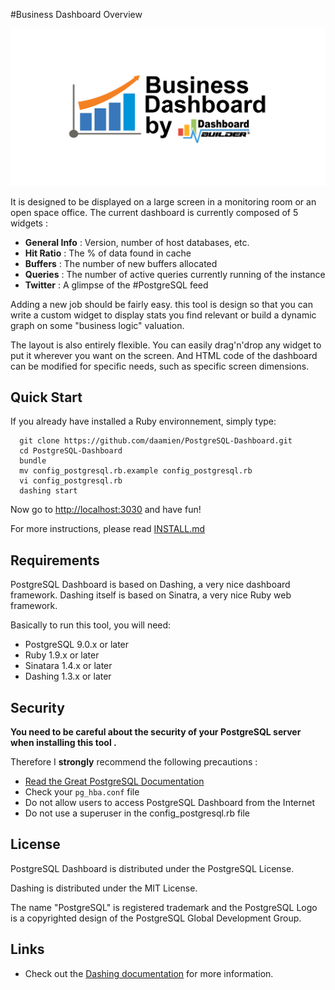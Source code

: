 
#Business Dashboard Overview

![](https://raw.githubusercontent.com/DashboardBuilder/business-dashboard/gh-pages/repository-open-graph-template.png)

It is designed to be displayed on a large screen in a monitoring room or an open space office.
The current dashboard is currently composed of 5 widgets :

* **General Info** : Version, number of host databases, etc. 
* **Hit Ratio** : The % of data found in cache
* **Buffers** : The number of new buffers allocated
* **Queries** : The number of active queries currently running of the instance
* **Twitter** : A glimpse of the #PostgreSQL feed

Adding a new job should be fairly easy. this tool is design so that you can write a custom widget to display stats you find relevant or build a dynamic graph on some "business logic" valuation.

The layout is also entirely flexible. You can easily drag'n'drop any widget to put it wherever you want on the screen. And HTML code of the dashboard can be modified for specific needs, such as specific screen dimensions.

## Quick Start

If you already have installed a Ruby environnement, simply type:

```
  git clone https://github.com/daamien/PostgreSQL-Dashboard.git
  cd PostgreSQL-Dashboard
  bundle
  mv config_postgresql.rb.example config_postgresql.rb
  vi config_postgresql.rb
  dashing start
```

Now go to [http://localhost:3030]() and have fun!

For more instructions, please read [INSTALL.md](https://github.com/daamien/pgDashboard/blob/master/INSTALL.md)

## Requirements

PostgreSQL Dashboard is based on Dashing, a very nice dashboard framework.
Dashing itself is based on Sinatra, a very nice Ruby web framework.

Basically to run this tool, you will need:
 
* PostgreSQL 9.0.x or later
* Ruby 1.9.x or later
* Sinatara 1.4.x or later
* Dashing 1.3.x or later

## Security

__You need to be careful about the security of your PostgreSQL server when installing this tool .__

Therefore I **strongly** recommend the following precautions :

* [Read the Great PostgreSQL Documentation](http://www.postgresql.org/docs/current/static/auth-pg-hba-conf.html)
* Check your ``pg_hba.conf`` file
* Do not allow users to access PostgreSQL Dashboard from the Internet
* Do not use a superuser in the config_postgresql.rb file


## License 

PostgreSQL Dashboard is distributed under the PostgreSQL License.

Dashing is distributed under the MIT License.

The name "PostgreSQL" is registered trademark and the PostgreSQL Logo is a copyrighted design of the PostgreSQL Global Development Group.

## Links

  * Check out the [Dashing documentation](http://shopify.github.com/dashing) for more information.
